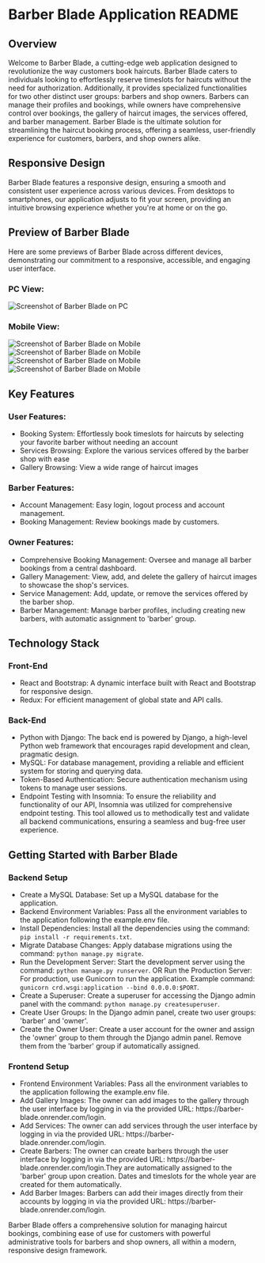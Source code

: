 <h1>Barber Blade Application README</h1>
<h2>Overview</h2>
Welcome to Barber Blade, a cutting-edge web application designed to revolutionize the way customers book haircuts. Barber Blade caters to individuals looking to effortlessly reserve timeslots for haircuts without the need for authorization. Additionally, it provides specialized functionalities for two other distinct user groups: barbers and shop owners. Barbers can manage their profiles and bookings, while owners have comprehensive control over bookings, the gallery of haircut images, the services offered, and barber management. Barber Blade is the ultimate solution for streamlining the haircut booking process, offering a seamless, user-friendly experience for customers, barbers, and shop owners alike.
<h2>Responsive Design</h2>
Barber Blade features a responsive design, ensuring a smooth and consistent user experience across various devices. From desktops to smartphones, our application adjusts to fit your screen, providing an intuitive browsing experience whether you're at home or on the go.
<h2>Preview of Barber Blade</h2>
Here are some previews of Barber Blade across different devices, demonstrating our commitment to a responsive, accessible, and engaging user interface.

<h3>PC View:</h3>

![Screenshot of Barber Blade on PC](./frontend/src/assets/barber-blade-pc-view.jpg)

<h3>Mobile View:</h3>

![Screenshot of Barber Blade on Mobile](./frontend/src/assets/barber-blade-mobile-view.jpg)
![Screenshot of Barber Blade on Mobile](./frontend/src/assets/barber-blade-mobile-view2.jpg)
![Screenshot of Barber Blade on Mobile](./frontend/src/assets/barber-blade-mobile-view3.jpg)
![Screenshot of Barber Blade on Mobile](./frontend/src/assets/barber-blade-mobile-view4.jpg)

<h2>Key Features</h2>
<h3>User Features:</h3>
<ul>
    <li>Booking System: Effortlessly book timeslots for haircuts by selecting your favorite barber without needing an account</li>
    <li>Services Browsing: Explore the various services offered by the barber shop with ease</li>
    <li>Gallery Browsing: View a wide range of haircut images</li>
</ul>
<h3>Barber Features:</h3>
<ul>
    <li>Account Management: Easy login, logout process and account management.</li>
    <li>Booking Management: Review bookings made by customers.</li>
</ul>
<h3>Owner Features:</h3>
<ul>
    <li>Comprehensive Booking Management: Oversee and manage all barber bookings from a central dashboard.</li>
    <li>Gallery Management: View, add, and delete the gallery of haircut images to showcase the shop's services.</li>
    <li>Service Management: Add, update, or remove the services offered by the barber shop.</li>
    <li>Barber Management: Manage barber profiles, including creating new barbers, with automatic assignment to 'barber' group.</li>
</ul>
<h2>Technology Stack</h2>
<h3>Front-End</h3>
<ul>
    <li>React and Bootstrap: A dynamic interface built with React and Bootstrap for responsive design.</li>
    <li> Redux: For efficient management of global state and API calls.</li>
</ul>

<h3>Back-End</h3>
<ul>
    <li>Python with Django: The back end is powered by Django, a high-level Python web framework that encourages rapid development and clean, pragmatic design.</li>
    <li>MySQL: For database management, providing a reliable and efficient system for storing and querying data.</li>
    <li>Token-Based Authentication: Secure authentication mechanism using tokens to manage user sessions.</li>
    <li>Endpoint Testing with Insomnia: To ensure the reliability and functionality of our API, Insomnia was utilized for comprehensive endpoint testing. This tool allowed us to methodically test and validate all backend communications, ensuring a seamless and bug-free user experience.</li>
</ul>

<h2>Getting Started with Barber Blade</h2>
<h3>Backend Setup</h3>
<ul>
    <li>Create a MySQL Database: Set up a MySQL database for the application.</li>
    <li>Backend Environment Variables: Pass all the environment variables to the application following the example.env file.</li>
    <li>Install Dependencies: Install all the dependencies using the command: <code>pip install -r requirements.txt</code>.</li>
    <li>Migrate Database Changes: Apply database migrations using the command: <code>python manage.py migrate</code>.</li>
    <li>Run the Development Server: Start the development server using the command: <code>python manage.py runserver</code>. OR Run the Production Server: For production, use Gunicorn to run the application. Example command: <code>gunicorn crd.wsgi:application --bind 0.0.0.0:$PORT</code>.</li>
    <li>Create a Superuser: Create a superuser for accessing the Django admin panel with the command: <code>python manage.py createsuperuser</code>.</li>
    <li>Create User Groups: In the Django admin panel, create two user groups: 'barber' and 'owner'.</li>
    <li>Create the Owner User: Create a user account for the owner and assign the 'owner' group to them through the Django admin panel. Remove them from the 'barber' group if automatically assigned.</li>
</ul>
<h3>Frontend Setup</h3>
<ul>
    <li>Frontend Environment Variables: Pass all the environment variables to the application following the example.env file.</li>
    <li>Add Gallery Images: The owner can add images to the gallery through the user interface by logging in via the provided URL: https://barber-blade.onrender.com/login.</li>
    <li>Add Services: The owner can add services  through the user interface by logging in via the provided URL: https://barber-blade.onrender.com/login.</li>
    <li>Create Barbers: The owner can create barbers through the user interface by logging in via the provided URL: https://barber-blade.onrender.com/login.They are automatically assigned to the 'barber' group upon creation. Dates and timeslots for the whole year are created for them automatically.</li>
    <li>Add Barber Images: Barbers can add their images directly from their accounts by logging in via the provided URL: https://barber-blade.onrender.com/login.</li>
</ul>

Barber Blade offers a comprehensive solution for managing haircut bookings, combining ease of use for customers with powerful administrative tools for barbers and shop owners, all within a modern, responsive design framework.

